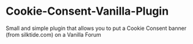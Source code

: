 # Cookie-Consent-Vanilla-Plugin
Small and simple plugin that allows you to put a Cookie Consent banner (from silktide.com) on a Vanilla Forum
